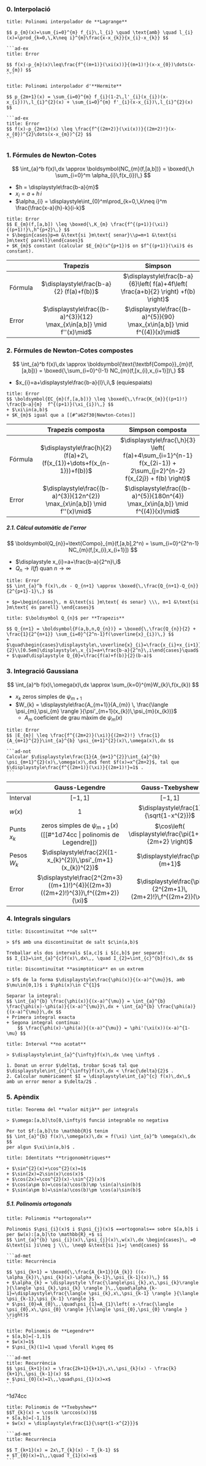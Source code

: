 ### 0. **Interpolació**

````ad-prop
title: Polinomi interpolador de **Lagrange**

$$ p_{m}(x)=\sum_{i=0}^{m} f_{i}\,l_{i} \quad \text{amb} \quad l_{i}(x)=\prod_{k=0,\,k\neq i}^{m}\frac{x-x_{k}}{x_{i}-x_{k}} $$

```ad-ex
title: Error

$$ f(x)-p_{m}(x)\leq\frac{f^{(m+1)}(\xi(x))}{(m+1)!}(x-x_{0})\dots(x-x_{m}) $$
```
````

````ad-prop
title: Polinomi interpolador d'**Hermite**

$$ p_{2m+1}(x) = \sum_{i=0}^{m} f_{i}(1-2\,l'_{i}(x_{i})(x-x_{i}))\,l_{i}^{2}(x) + \sum_{i=0}^{m} f'_{i}(x-x_{i})\,l_{i}^{2}(x) $$

```ad-ex
title: Error
$$ f(x)-p_{2m+1}(x) \leq \frac{f^{(2m+2)}(\xi(x))}{(2m+2)!}(x-x_{0})^{2}\dots(x-x_{m})^{2} $$
```
````


### 1. Fórmules de **Newton-Cotes**

$$ \int_{a}^b f(x)\,dx \approx \boldsymbol{NC_{m}(f,[a,b])} = \boxed{\,h \sum_{i=0}^m \alpha_{i}\,f(x_{i})\,} $$
+ $h = \displaystyle\frac{b-a}{m}$
+ $x_{i} = a+h\,i$
+ $\alpha_{i} = \displaystyle\int_{0}^m\prod_{k=0,\,k\neq i}^m \frac{\frac{x-a}{h}-k}{i-k}$

```ad-ex
title: Error
$$ E_{m}(f,[a,b]) \leq \boxed{\,K_{m} \frac{f^{(p+1)}(\xi)}{(p+1)!}\,h^{p+2}\,} $$
+ $\begin{cases}p=m &\text{si }m\text{ senar}\\p=m+1 &\text{si }m\text{ parell}\end{cases}$
+ $K_{m}$ constant (calcular $E_{m}(x^{p+1})$ on $f^{(p+1)}(\xi)$ és constant).
```

|         |                               Trapezis                               |                                       Simpson                                        |
| ------- |:--------------------------------------------------------------------:|:------------------------------------------------------------------------------------:|
| Fórmula |               $\displaystyle\frac{b-a}{2} (f(a)+f(b))$               | $\displaystyle\frac{b-a}{6}\left( f(a)+4f\left( \frac{a+b}{2} \right) +f(b) \right)$ |
| Error   | $\displaystyle\frac{(b-a)^{3}}{12} \max_{x\in[a,b]} \mid f''(x)\mid$ |       $\displaystyle\frac{(b-a)^{5}}{90} \max_{x\in[a,b]} \mid f^{(4)}(x)\mid$       | 


### 2. Fórmules de Newton-Cotes **compostes**

$$ \int_{a}^b f(x)\,dx \approx \boldsymbol{\text{\textbf{Compo}}_{m}(f,[a,b])} = \boxed{\,\sum_{i=0}^{I-1} NC_{m}(f,[x_{i},x_{i+1}])\,} $$
+ $x_{i}=a+\displaystyle\frac{b-a}{I}\,i\,$ (equiespaiats)

```ad-ex
title: Error
$$ \boldsymbol{EC_{m}(f,[a,b])} \leq \boxed{\,\frac{K_{m}}{(p+1)!} \frac{b-a}{m}  f^{(p+1)}(\xi_{i})\,} $$
+ $\xi\in(a,b)$
+ $K_{m}$ igual que a [[#^a62f30|Newton-Cotes]]
```

|         |                             Trapezis composta                             |                                                  Simpson composta                                                   | 
| ------- |:-------------------------------------------------------------------------:|:-------------------------------------------------------------------------------------------------------------------:|
| Fórmula |   $\displaystyle\frac{h}{2} (f(a)+2\,(f(x_{1})+\dots+f(x_{n-1}))+f(b))$   | $\displaystyle\frac{\,h}{3} \left( f(a)+4\sum_{i=1}^{n-1} f(x_{2i-1}) + 2\sum_{j=2}^{n-2} f(x_{2j}) + f(b) \right)$ |
| Error   | $\displaystyle\frac{(b-a)^{3}}{12n^{2}} \max_{x\in[a,b]} \mid f''(x)\mid$ |                   $\displaystyle\frac{(b-a)^{5}}{180n^{4}} \max_{x\in[a,b]} \mid f^{(4)}(x)\mid$                    |


##### 2.1. Càlcul **automàtic** de l'error

$$ \boldsymbol{Q_{n}}=\text{Compo}_{m}(f,[a,b],2^n) = \sum_{i=0}^{2^n-1} NC_{m}(f,[x_{i},x_{i+1}]) $$
+ $\displaystyle x_{i}=a+\frac{b-a}{2^n}\,i$
+ $Q_{n}\to I(f)$ quan $n\to \infty$

```ad-ex
title: Error
$$ \int_{a}^b f(x)\,dx - Q_{n+1} \approx \boxed{\,\frac{Q_{n+1}-Q_{n}}{2^{p+1}-1}\,} $$

+ $p=\begin{cases}\, m &\text{si }m\text{ és senar} \\\, m+1 &\text{si }m\text{ és parell} \end{cases}$
```

```ad-prop
title: $\boldsymbol Q_{n}$ per **Trapezis**

$$ Q_{n+1} = \boldsymbol{F(a,b,n,Q_{n})} = \boxed{\,\frac{Q_{n}}{2} + \frac{1}{2^{n+1}} \sum_{i=0}^{2^n-1}f(\overline{x}_{i})\,} $$
+ $\quad\begin{cases}\displaystyle\,\overline{x}_{i}=\frac{x_{i}+x_{i+1}}{2}\\[0.5em]\displaystyle\,x_{i}=a+\frac{b-a}{2^n}\,i\end{cases}\quad$
+ $\quad\displaystyle Q_{0}=\frac{f(a)+f(b)}{2}(b-a)$
```


### 3. Integració **Gaussiana**

$$ \int_{a}^b f(x)\,\omega(x)\,dx \approx \sum_{k=0}^{m}W_{k}\,f(x_{k}) $$
+  $x_{k}$ zeros simples de $\psi_{m+1}$
+ $W_{k} = \displaystyle\frac{A_{m+1}}{A_{m}} \, \frac{\langle \psi_{m},\psi_{m} \rangle }{\psi'_{m+1}(x_{k})\,\psi_{m}(x_{k})}$
	+ $A_{m}$ coeficient de grau màxim de $\psi_{m}(x)$

````ad-ex
title: Error
$$ |E_{m}| \leq \frac{f^{(2m+2)}(\xi)}{(2m+2)!} \frac{1}{A_{m+1}^{2}}\int_{a}^{b} \psi_{m+1}^{2}(x)\,\omega(x)\,dx $$

```ad-not
Calcular $\displaystyle\frac{1}{A_{m+1}^{2}}\int_{a}^{b} \psi_{m+1}^{2}(x)\,\omega(x)\,dx$ fent $f(x)=x^{2m+2}$, tal que $\displaystyle\frac{f^{(2m+1)}(\xi)}{(2m+1)!}=1$ .
```
````

|               |                                  Gauss-Legendre                                  |                        Gauss-Txebyshew                        |
| ------------- |:--------------------------------------------------------------------------------:|:-------------------------------------------------------------:|
| Interval      |                                     $[-1,1]$                                     |                           $[-1,1]$                            |
| $w(x)$        |                                        1                                         |            $\displaystyle\frac{1}{\sqrt{1-x^{2}}}$            |
| Punts $x_{k}$ |   zeros simples de $\psi_{m+1}(x)$<br>([[#^1d74cc \| polinomis de Legendre]])    |   $\cos\left( \displaystyle\frac{\pi(1+2k)}{2m+2} \right)$    |
| Pesos $W_{k}$ |          $\displaystyle\frac{2}{(1-x_{k}^{2})\,\psi'_{m+1}(x_{k})^{2}}$          |                $\displaystyle\frac{\pi}{m+1}$                 | 
| Error         | $\displaystyle\frac{2^{2m+3}((m+1)!)^{4}}{(2m+3)((2m+2)!)^{3}}\,f^{(2m+2)}(\xi)$ | $\displaystyle\frac{\pi}{2^{2m+1}\,(2m+2)!}\,f^{(2m+2)}(\xi)$ |


### 4. Integrals **singulars**

```ad-met
title: Discontinuïtat **de salt**

> $f$ amb una discontinuïtat de salt $c\in(a,b)$

Treballar els dos intervals $[a,c]$ i $[c,b]$ per separat:
$$ I_{1}=\int_{a}^{c}f(x)\,dx\,, \quad I_{2}=\int_{c}^{b}f(x)\,dx $$
```

```ad-met
title: Discontinuïtat **asimptòtica** en un extrem

> $f$ de la forma $\displaystyle\frac{\phi(x)}{(x-a)^{\mu}}$, amb  $\mu\in[0,1)$ i $\phi(x)\in C^{1}$

Separar la integral:
$$ \int_{a}^{b} \frac{\phi(x)}{(x-a)^{\mu}} = \int_{a}^{b} \frac{\phi(x)-\phi(a)}{(x-a)^{\mu}}\,dx + \int_{a}^{b} \frac{\phi(a)}{(x-a)^{\mu}}\,dx $$
+ Primera integral exacta
+ Segona integral contínua:
	$$ \frac{\phi(x)-\phi(a)}{(x-a)^{\mu}} = \phi'(\xi(x))(x-a)^{1-\mu} $$
```

```ad-met
title: Interval **no acotat**

> $\displaystyle\int_{a}^{\infty}f(x)\,dx \neq \infty$ .

1. Donat un error $\delta$, trobar $c>a$ tal que $\displaystyle\int_{c}^{\infty}f(x)\,dx < \frac{\delta}{2}$ .
2. Calcular numèricament $I = \displaystyle\int_{a}^{c} f(x)\,dx\,$ amb un error menor a $\delta/2$ .
```


### 5. Apèndix

```ad-teor
title: Teorema del **valor mitjà** per integrals

> $\omega:[a,b]\to[0,\infty)$ funció integrable no negativa

Per tot $f:[a,b]\to \mathbb{R}$ tenim
$$ \int_{a}^{b} f(x)\,\omega(x)\,dx = f(\xi) \int_{a}^b \omega(x)\,dx $$
per algun $\xi\in(a,b)$ .
```

```ad-prop
title: Identitats **trigonomètriques**

+ $\sin^{2}(x)+\cos^{2}(x)=1$
+ $\sin(2x)=2\sin(x)\cos(x)$
+ $\cos(2x)=\cos^{2}(x)-\sin^{2}(x)$
+ $\cos(a\pm b)=\cos(a)\cos(b)\mp \sin(a)\sin(b)$
+ $\sin(a\pm b)=\sin(a)\cos(b)\pm \cos(a)\sin(b)$
```


##### 5.1. Polinomis **ortogonals**

`````ad-def
title: Polinomis **ortogonals**

Polinomis $\psi_{i}(x)$ i $\psi_{j}(x)$ ==ortogonals== sobre $[a,b]$ i per $w(x):[a,b]\to \mathbb{R}_+$ si
$$ \int_{a}^{b} \psi_{i}(x)\,\psi_{j}(x)\,w(x)\,dx \begin{cases}\, =0 &\text{si }i\neq j \\\, \neq0 &\text{si }i=j \end{cases} $$

```ad-met
title: Recurrència 

$$ \psi_{k+1} = \boxed{\,\frac{A_{k+1}}{A_{k}} ((x-\alpha_{k})\,\psi_{k}(x)-\alpha_{k-1}\,\psi_{k-1}(x))\,} $$
+ $\alpha_{k} = \displaystyle \frac{\langle\psi_{k},x\,\psi_{k}\rangle }{\langle \psi_{k},\psi_{k} \rangle }\,,\quad\alpha_{k-1}=\displaystyle\frac{\langle \psi_{k},x\,\psi_{k-1} \rangle }{\langle \psi_{k-1},\psi_{k-1} \rangle }$
+ $\psi_{0}=A_{0}\,,\quad\psi_{1}=A_{1}\left( x-\frac{\langle \psi_{0},x\,\psi_{0} \rangle }{\langle \psi_{0},\psi_{0} \rangle } \right)$
```
`````

````ad-prop
title: Polinomis de **Legendre**
+ $[a,b]=[-1,1]$
+ $w(x)=1$
+ $\psi_{k}(1)=1 \quad \forall k\geq 0$

```ad-met
title: Recurrència
$$ \psi_{k+1}(x) = \frac{2k+1}{k+1}\,x\,\psi_{k}(x) - \frac{k}{k+1}\,\psi_{k-1}(x) $$
+ $\psi_{0}(x)=1\,,\quad\psi_{1}(x)=x$
```
````

^1d74cc

````ad-prop
title: Polinomis de **Txebyshew**
$$T_{k}(x) = \cos(k \arccos(x))$$
+ $[a,b]=[-1,1]$
+ $w(x) = \displaystyle\frac{1}{\sqrt{1-x^{2}}}$

```ad-met
title: Recurrència 

$$ T_{k+1}(x) = 2x\,T_{k}(x) - T_{k-1} $$
+ $T_{0}(x)=1\,,\quad T_{1}(x)=x$
```
````